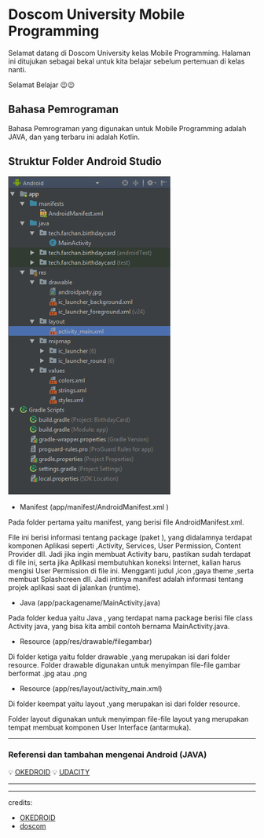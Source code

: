 # Doscom University Mobile Programming
Selamat datang di Doscom University kelas Mobile Programming. Halaman ini ditujukan sebagai bekal untuk kita belajar sebelum pertemuan di kelas nanti.

Selamat Belajar :wink::wink:

## Bahasa Pemrograman
Bahasa Pemrograman yang digunakan untuk Mobile Programming adalah JAVA, dan yang terbaru ini adalah Kotlin.

## Struktur Folder Android Studio

![burger](assets/Project%20Folder.png)

- Manifest (app/manifest/AndroidManifest.xml )

Pada folder pertama yaitu manifest, yang berisi file AndroidManifest.xml.

File ini berisi informasi tentang package (paket ), yang didalamnya terdapat komponen Aplikasi seperti ,Activity, Services, User Permission, Content Provider dll. 
Jadi jika ingin membuat Activity baru, pastikan sudah terdapat di file ini, serta jika Aplikasi membutuhkan koneksi Internet, kalian harus mengisi User Permission di file ini. Mengganti judul ,icon ,gaya theme ,serta membuat  Splashcreen dll. 
Jadi intinya manifest adalah informasi tentang projek aplikasi saat di jalankan (runtime).

- Java  (app/packagename/MainActivity.java)

Pada folder kedua yaitu Java , yang terdapat nama package berisi file class Activity java, yang bisa kita ambil contoh bernama MainActivity.java.

- Resource (app/res/drawable/filegambar)

Di folder ketiga yaitu folder drawable ,yang merupakan isi dari folder resource.
Folder drawable digunakan  untuk menyimpan file-file gambar berformat .jpg atau .png

- Resource (app/res/layout/activity_main.xml)

Di folder keempat yaitu layout ,yang merupakan isi dari folder resource.

Folder layout digunakan untuk menyimpan file-file layout yang merupakan tempat membuat komponen User Interface (antarmuka).


---



### Referensi dan tambahan mengenai Android (JAVA)

:bulb: [OKEDROID](https://www.okedroid.com/)
:bulb: [UDACITY](http://udacity.com/)

---

---
credits:
- [OKEDROID](https://www.okedroid.com/)
- [doscom](http://doscom.org/)
